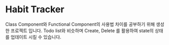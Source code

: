 # Habit Tracker
Class Component와 Functional Component의 사용법 차이를 공부하기 위해 생성한 프로젝트 입니다. Todo list와 비슷하며 Create, Delete 를 활용하여 state의 상태를 업데이트 시킬 수 있습니다.
